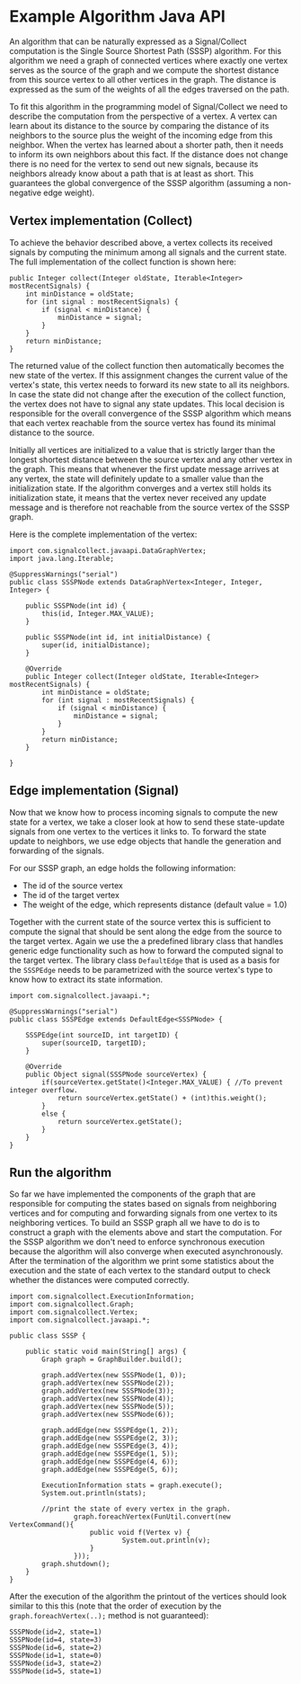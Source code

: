 # Example Algorithm Java API #

An algorithm that can be naturally expressed as a Signal/Collect computation is the Single Source Shortest Path (SSSP) algorithm. For this algorithm we need a graph of connected vertices where exactly one vertex serves as the source of the graph and we compute the shortest distance from this source vertex to all other vertices in the graph. The distance is expressed as the sum of the weights of all the edges traversed on the path.

To fit this algorithm in the programming model of Signal/Collect we need to describe the computation from the perspective of a vertex. A vertex can learn about its distance to the source by comparing the distance of its neighbors to the source plus the weight of the incoming edge from this neighbor. When the vertex has learned about a shorter path, then it needs to inform its own neighbors about this fact. If the distance does not change there is no need for the vertex to send out new signals, because its neighbors already know about a path that is at least as short. This guarantees the global convergence of the SSSP algorithm (assuming a non-negative edge weight).

## Vertex implementation (Collect) ##
To achieve the behavior described above, a vertex collects its received signals by computing the minimum among all signals and the current state. The full implementation of the collect function is shown here:
```
public Integer collect(Integer oldState, Iterable<Integer> mostRecentSignals) {
	int minDistance = oldState;
	for (int signal : mostRecentSignals) {
		if (signal < minDistance) {
			minDistance = signal;
		}
	}
	return minDistance;
}
```
The returned value of the collect function then automatically becomes the new state of the vertex. If this assignment changes the current value of the vertex's state, this vertex needs to forward its new state to all its neighbors. In case the state did not change after the execution of the collect function, the vertex does not have to signal any state updates. This local decision is responsible for the overall convergence of the SSSP algorithm which means that each vertex reachable from the source vertex has found its minimal distance to the source.

Initially all vertices are initialized to a value that is strictly larger than the longest shortest distance between the source vertex and any other vertex in the graph. This means that whenever the first update message arrives at any vertex, the state will definitely update to a smaller value than the initialization state. If the algorithm converges and a vertex still holds its initialization state, it means that the vertex never received any update message and is therefore not reachable from the source vertex of the SSSP graph.

Here is the complete implementation of the vertex:
```
import com.signalcollect.javaapi.DataGraphVertex;
import java.lang.Iterable;

@SuppressWarnings("serial")
public class SSSPNode extends DataGraphVertex<Integer, Integer, Integer> {

	public SSSPNode(int id) {
		this(id, Integer.MAX_VALUE);
	}

	public SSSPNode(int id, int initialDistance) {
		super(id, initialDistance);
	}

	@Override
	public Integer collect(Integer oldState, Iterable<Integer> mostRecentSignals) {
		int minDistance = oldState;
		for (int signal : mostRecentSignals) {
			if (signal < minDistance) {
				minDistance = signal;
			}
		}
		return minDistance;
	}

}
```

## Edge implementation (Signal) ##
Now that we know how to process incoming signals to compute the new state for a vertex, we take a closer look at how to send these state-update signals from one vertex to the vertices it links to. To forward the state update to neighbors, we use edge objects that handle the generation and forwarding of the signals.

For our SSSP graph, an edge holds the following information:
  * The id of the source vertex
  * The id of the target vertex
  * The weight of the edge, which represents distance (default value = 1.0)

Together with the current state of the source vertex this is sufficient to compute the signal that should be sent along the edge from the source to the target vertex. Again we use the a predefined library class that handles generic edge functionality such as how to forward the computed signal to the target vertex. The library class ` DefaultEdge ` that is used as a basis for the ` SSSPEdge ` needs to be parametrized with the source vertex's type to know how to extract its state information.

```
import com.signalcollect.javaapi.*;

@SuppressWarnings("serial")
public class SSSPEdge extends DefaultEdge<SSSPNode> {

	SSSPEdge(int sourceID, int targetID) {
		super(sourceID, targetID);
	}

	@Override
	public Object signal(SSSPNode sourceVertex) {
		if(sourceVertex.getState()<Integer.MAX_VALUE) { //To prevent integer overflow.
			return sourceVertex.getState() + (int)this.weight();
		}
		else {
			return sourceVertex.getState();
		}
	}
}
```

## Run the algorithm ##
So far we have implemented the components of the graph that are responsible for computing the states based on signals from neighboring vertices and for computing and forwarding signals from one vertex to its neighboring vertices. To build an SSSP graph all we have to do is to construct a graph with the elements above and start the computation. For the SSSP algorithm we don't need to enforce synchronous execution because the algorithm will also converge when executed asynchronously. After the termination of the algorithm we print some statistics about the execution and the state of each vertex to the standard output to check whether the distances were computed correctly.

```
import com.signalcollect.ExecutionInformation;
import com.signalcollect.Graph;
import com.signalcollect.Vertex;
import com.signalcollect.javaapi.*;

public class SSSP {

	public static void main(String[] args) {
		Graph graph = GraphBuilder.build();
		
		graph.addVertex(new SSSPNode(1, 0));
		graph.addVertex(new SSSPNode(2));
		graph.addVertex(new SSSPNode(3));
		graph.addVertex(new SSSPNode(4));
		graph.addVertex(new SSSPNode(5));
		graph.addVertex(new SSSPNode(6));
		
		graph.addEdge(new SSSPEdge(1, 2));
		graph.addEdge(new SSSPEdge(2, 3));
		graph.addEdge(new SSSPEdge(3, 4));
		graph.addEdge(new SSSPEdge(1, 5));
		graph.addEdge(new SSSPEdge(4, 6));
		graph.addEdge(new SSSPEdge(5, 6));
		
		ExecutionInformation stats = graph.execute();
		System.out.println(stats);
		
		//print the state of every vertex in the graph.
                graph.foreachVertex(FunUtil.convert(new VertexCommand(){
                    public void f(Vertex v) {
                            System.out.println(v);
                    }
                }));
		graph.shutdown();
	}
}
```

After the execution of the algorithm the printout of the vertices should look similar to this this (note that the order of execution by the ` graph.foreachVertex(..); ` method is not guaranteed):

```
SSSPNode(id=2, state=1)
SSSPNode(id=4, state=3)
SSSPNode(id=6, state=2)
SSSPNode(id=1, state=0)
SSSPNode(id=3, state=2)
SSSPNode(id=5, state=1)
```


